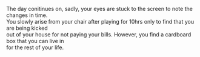 The day conitinues on, sadly, your eyes are stuck to the screen to note the changes in time.  
You slowly arise from your chair after playing for 10hrs only to find that you are being kicked  
out of your house for not paying your bills. However, you find a cardboard box that you can live in  
for the rest of your life.





